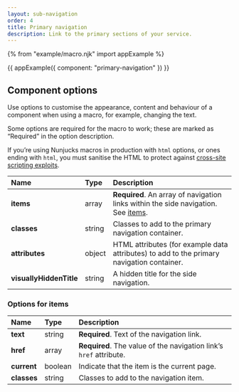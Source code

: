 ```yaml
---
layout: sub-navigation
order: 4
title: Primary navigation
description: Link to the primary sections of your service.
---
```


{% from "example/macro.njk" import appExample %}

{{ appExample({
  component: "primary-navigation"
}) }}

## Component options

Use options to customise the appearance, content and behaviour of a component when using a macro, for example, changing the text.

Some options are required for the macro to work; these are marked as “Required” in the option description.

If you’re using Nunjucks macros in production with `html` options, or ones ending with `html`, you must sanitise the HTML to protect against [cross-site scripting exploits](https://developer.mozilla.org/en-US/docs/Glossary/Cross-site_scripting).

| Name                    | Type   | Description                                                                                             |
| :---------------------- | :----- | :------------------------------------------------------------------------------------------------------ |
| **items**               | array  | **Required**. An array of navigation links within the side navigation. See [items](#options-for-items). |
| **classes**             | string | Classes to add to the primary navigation container.                                                     |
| **attributes**          | object | HTML attributes (for example data attributes) to add to the primary navigation container.               |
| **visuallyHiddenTitle** | string | A hidden title for the side navigation.                                                                 |

### Options for items

| Name        | Type    | Description                                                        |
| :---------- | :------ | :----------------------------------------------------------------- |
| **text**    | string  | **Required**. Text of the navigation link.                         |
| **href**    | array   | **Required**. The value of the navigation link’s `href` attribute. |
| **current** | boolean | Indicate that the item is the current page.                        |
| **classes** | string  | Classes to add to the navigation item.                             |
